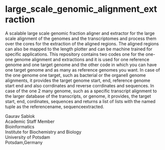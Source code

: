# large_scale_genomic_alignment_extraction
A scalable large scale genomic fraction aligner and extractor for the large scale alignment of the genomes and the transcriptomes and process them over the cores for the extraction of the aligned regions. The aligned regions can also be mapped to the length plotter and can be machine trained for specific applications. This repository contains two codes one for the one-one genome alignment and extractions and it is used for one reference genome and one target genome and the other code in which you can have one target genome and as many as reference genomes you want. In case of the one genome one target, such as bacterial or the organell genome alignments, it provides the target genome start, end, reference genome start end and also corrdinates and reverse corrdinates and sequences. In case of the one 2 many genome, such as a specific transcript alignment to the larger database of the transcripts, or genome, it provides, the target start, end, cordinates, sequences and returns a list of lists with the named tuple as the referencename, sequenceextracted. 

Gaurav Sablok \
Academic Staff Member \
Bioinformatics \
Institute for Biochemistry and Biology \
University of Potsdam \
Potsdam,Germany
